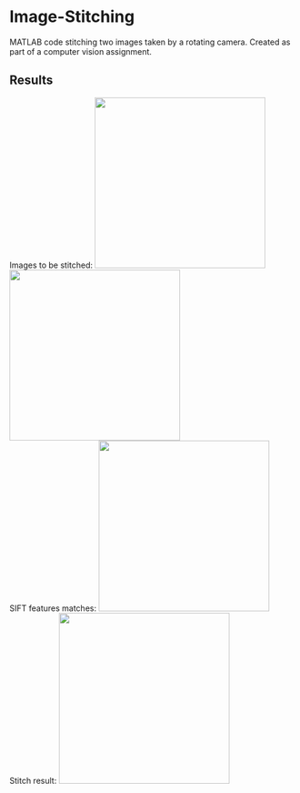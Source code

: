 # Image-Stitching

MATLAB code stitching two images taken by a rotating camera. Created as part of a computer vision assignment.

## Results

<div>
  Images to be stitched:
  <img src="https://user-images.githubusercontent.com/47959146/210016587-72b8db57-6ff9-44c7-947f-2666466414c3.png" width="300" height="300">
  <img src="https://user-images.githubusercontent.com/47959146/210016641-f4f3f9eb-50fc-420a-b558-d4aa4fbc9dae.png" width="300" height="300">
</div>

<div>
    SIFT features matches:
    <img src="https://user-images.githubusercontent.com/47959146/210016656-54fbbdfa-9b0f-402d-8f86-88a6489b72e4.png" width="300">
</div>

<div>
    Stitch result:
    <img src="https://user-images.githubusercontent.com/47959146/210016662-f183a570-1d88-4c07-9625-b8a14cfad16f.png" width="300" height="300">
</div>
